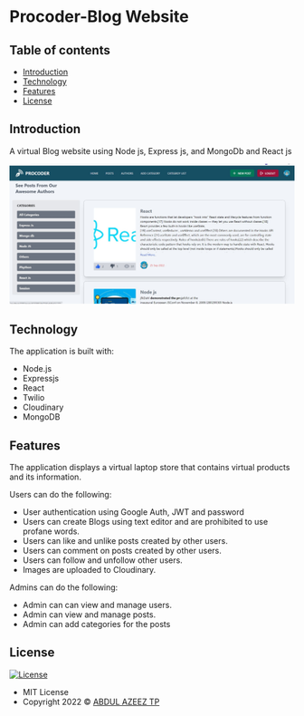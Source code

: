 # Procoder-Blog Website

## Table of contents

- [Introduction](#introduction)
- [Technology](#technology)
- [Features](#features)
- [License](#license)

## Introduction

A virtual Blog website using Node js, Express js, and MongoDb and React js

![screenshot](procoder2.jpg)

## Technology

The application is built with:

- Node.js 
- Expressjs
- React
- Twilio
- Cloudinary
- MongoDB


## Features

The application displays a virtual laptop store that contains virtual products and its information.

Users can do the following:

- User authentication using Google Auth, JWT  and password
- Users can create Blogs using text editor and are prohibited to use profane words.
- Users can like and unlike posts created by other users.
- Users  can comment on posts created by other users.
- Users can follow and unfollow other users.
- Images are uploaded to Cloudinary.


Admins can do the following:

- Admin can can view and manage users.
- Admin can view and manage posts.
- Admin can add categories for the posts


## License

[![License](https://img.shields.io/:License-MIT-blue.svg?style=flat-square)](http://badges.mit-license.org)

- MIT License
- Copyright 2022 © [ABDUL AZEEZ TP](https://github.com/AbdulAzeez002)
